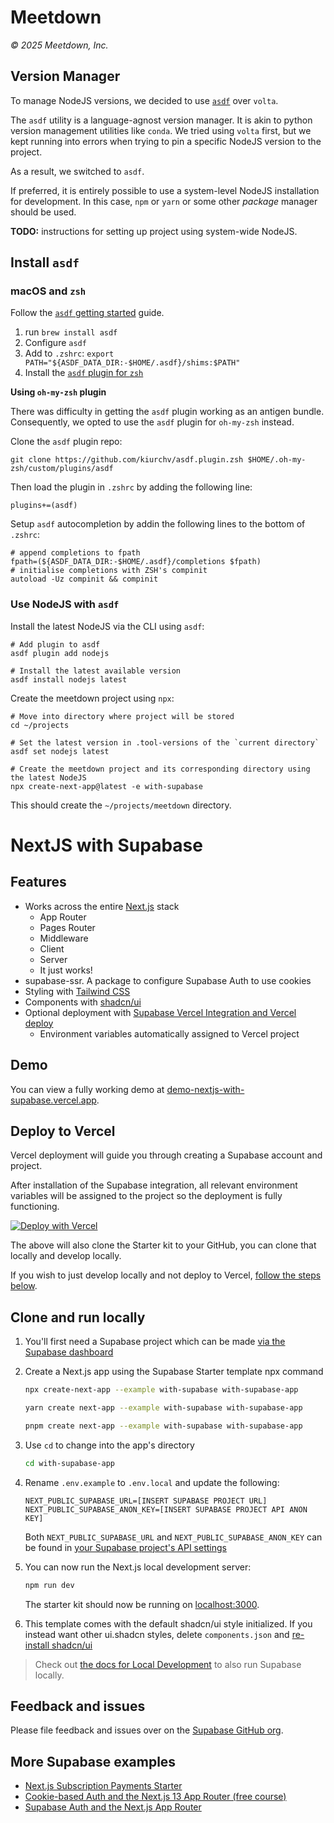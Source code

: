 # Meetdown

*© 2025 Meetdown, Inc.*

## Version Manager

To manage NodeJS versions, we decided to use [`asdf`](https://asdf-vm.com/) over `volta`.

The `asdf` utility is a language-agnost version manager. It is akin to python version management utilities like `conda`. We tried using `volta` first, but we kept running into errors when trying to pin a specific NodeJS version to the project.

As a result, we switched to `asdf`.

If preferred, it is entirely possible to use a system-level NodeJS installation for development. In this case, `npm` or `yarn` or some other *package* manager should be used. 

**TODO:** instructions for setting up project using system-wide NodeJS.

## Install `asdf`

### macOS and `zsh`

Follow the [`asdf` getting started](https://asdf-vm.com/guide/getting-started.html) guide.  
1. run `brew install asdf`
1. Configure `asdf`
1. Add to `.zshrc`: `export PATH="${ASDF_DATA_DIR:-$HOME/.asdf}/shims:$PATH"`
1. Install the [`asdf` plugin for `zsh`](https://github.com/kiurchv/asdf.plugin.zsh)

**Using `oh-my-zsh` plugin**

There was difficulty in getting the `asdf` plugin working as an antigen bundle. 
Consequently, we opted to use the `asdf` plugin for `oh-my-zsh` instead.

Clone the `asdf` plugin repo:  
```
git clone https://github.com/kiurchv/asdf.plugin.zsh $HOME/.oh-my-zsh/custom/plugins/asdf
```

Then load the plugin in `.zshrc` by adding the following line:  
```
plugins+=(asdf)
```

Setup `asdf` autocompletion by addin the following lines to the bottom of `.zshrc`:  
```
# append completions to fpath
fpath=(${ASDF_DATA_DIR:-$HOME/.asdf}/completions $fpath)
# initialise completions with ZSH's compinit
autoload -Uz compinit && compinit
```

### Use NodeJS with `asdf`

Install the latest NodeJS via the CLI using `asdf`:  
```
# Add plugin to asdf
asdf plugin add nodejs

# Install the latest available version
asdf install nodejs latest
```

Create the meetdown project using `npx`:  
```
# Move into directory where project will be stored
cd ~/projects

# Set the latest version in .tool-versions of the `current directory`
asdf set nodejs latest

# Create the meetdown project and its corresponding directory using the latest NodeJS
npx create-next-app@latest -e with-supabase
```

This should create the `~/projects/meetdown` directory.


# NextJS with Supabase

## Features

- Works across the entire [Next.js](https://nextjs.org) stack
  - App Router
  - Pages Router
  - Middleware
  - Client
  - Server
  - It just works!
- supabase-ssr. A package to configure Supabase Auth to use cookies
- Styling with [Tailwind CSS](https://tailwindcss.com)
- Components with [shadcn/ui](https://ui.shadcn.com/)
- Optional deployment with [Supabase Vercel Integration and Vercel deploy](#deploy-your-own)
  - Environment variables automatically assigned to Vercel project

## Demo

You can view a fully working demo at [demo-nextjs-with-supabase.vercel.app](https://demo-nextjs-with-supabase.vercel.app/).

## Deploy to Vercel

Vercel deployment will guide you through creating a Supabase account and project.

After installation of the Supabase integration, all relevant environment variables will be assigned to the project so the deployment is fully functioning.

[![Deploy with Vercel](https://vercel.com/button)](https://vercel.com/new/clone?repository-url=https%3A%2F%2Fgithub.com%2Fvercel%2Fnext.js%2Ftree%2Fcanary%2Fexamples%2Fwith-supabase&project-name=nextjs-with-supabase&repository-name=nextjs-with-supabase&demo-title=nextjs-with-supabase&demo-description=This+starter+configures+Supabase+Auth+to+use+cookies%2C+making+the+user%27s+session+available+throughout+the+entire+Next.js+app+-+Client+Components%2C+Server+Components%2C+Route+Handlers%2C+Server+Actions+and+Middleware.&demo-url=https%3A%2F%2Fdemo-nextjs-with-supabase.vercel.app%2F&external-id=https%3A%2F%2Fgithub.com%2Fvercel%2Fnext.js%2Ftree%2Fcanary%2Fexamples%2Fwith-supabase&demo-image=https%3A%2F%2Fdemo-nextjs-with-supabase.vercel.app%2Fopengraph-image.png)

The above will also clone the Starter kit to your GitHub, you can clone that locally and develop locally.

If you wish to just develop locally and not deploy to Vercel, [follow the steps below](#clone-and-run-locally).

## Clone and run locally

1. You'll first need a Supabase project which can be made [via the Supabase dashboard](https://database.new)

2. Create a Next.js app using the Supabase Starter template npx command

   ```bash
   npx create-next-app --example with-supabase with-supabase-app
   ```

   ```bash
   yarn create next-app --example with-supabase with-supabase-app
   ```

   ```bash
   pnpm create next-app --example with-supabase with-supabase-app
   ```

3. Use `cd` to change into the app's directory

   ```bash
   cd with-supabase-app
   ```

4. Rename `.env.example` to `.env.local` and update the following:

   ```
   NEXT_PUBLIC_SUPABASE_URL=[INSERT SUPABASE PROJECT URL]
   NEXT_PUBLIC_SUPABASE_ANON_KEY=[INSERT SUPABASE PROJECT API ANON KEY]
   ```

   Both `NEXT_PUBLIC_SUPABASE_URL` and `NEXT_PUBLIC_SUPABASE_ANON_KEY` can be found in [your Supabase project's API settings](https://app.supabase.com/project/_/settings/api)

5. You can now run the Next.js local development server:

   ```bash
   npm run dev
   ```

   The starter kit should now be running on [localhost:3000](http://localhost:3000/).

6. This template comes with the default shadcn/ui style initialized. If you instead want other ui.shadcn styles, delete `components.json` and [re-install shadcn/ui](https://ui.shadcn.com/docs/installation/next)

> Check out [the docs for Local Development](https://supabase.com/docs/guides/getting-started/local-development) to also run Supabase locally.

## Feedback and issues

Please file feedback and issues over on the [Supabase GitHub org](https://github.com/supabase/supabase/issues/new/choose).

## More Supabase examples

- [Next.js Subscription Payments Starter](https://github.com/vercel/nextjs-subscription-payments)
- [Cookie-based Auth and the Next.js 13 App Router (free course)](https://youtube.com/playlist?list=PL5S4mPUpp4OtMhpnp93EFSo42iQ40XjbF)
- [Supabase Auth and the Next.js App Router](https://github.com/supabase/supabase/tree/master/examples/auth/nextjs)
